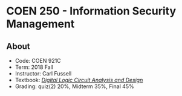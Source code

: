 # COEN 250 - Information Security Management

## About

- Code: COEN 921C
- Term: 2018 Fall
- Instructor: Carl Fussell
- Textbook: [_Digital Logic Circuit Analysis and Design_][textbook]
- Grading: quiz(2) 20%, Midterm 35%, Final 45%

<!-- link -->
[textbook]: https://www.amazon.com/Digital-Logic-Circuit-Analysis-Design/dp/0134638948